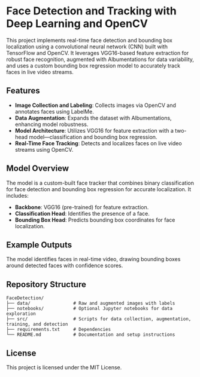 # Face Detection and Tracking with Deep Learning and OpenCV

This project implements real-time face detection and bounding box localization using a convolutional neural network (CNN) built with TensorFlow and OpenCV. It leverages VGG16-based feature extraction for robust face recognition, augmented with Albumentations for data variability, and uses a custom bounding box regression model to accurately track faces in live video streams.

## Features

- **Image Collection and Labeling**: Collects images via OpenCV and annotates faces using LabelMe.
- **Data Augmentation**: Expands the dataset with Albumentations, enhancing model robustness.
- **Model Architecture**: Utilizes VGG16 for feature extraction with a two-head model—classification and bounding box regression.
- **Real-Time Face Tracking**: Detects and localizes faces on live video streams using OpenCV.

## Model Overview

The model is a custom-built face tracker that combines binary classification for face detection and bounding box regression for accurate localization. It includes:

- **Backbone**: VGG16 (pre-trained) for feature extraction.
- **Classification Head**: Identifies the presence of a face.
- **Bounding Box Head**: Predicts bounding box coordinates for face localization.

## Example Outputs

The model identifies faces in real-time video, drawing bounding boxes around detected faces with confidence scores.

## Repository Structure

```
FaceDetection/
├── data/                # Raw and augmented images with labels
├── notebooks/           # Optional Jupyter notebooks for data exploration
├── src/                 # Scripts for data collection, augmentation, training, and detection
├── requirements.txt     # Dependencies
└── README.md            # Documentation and setup instructions
```

## License

This project is licensed under the MIT License.
